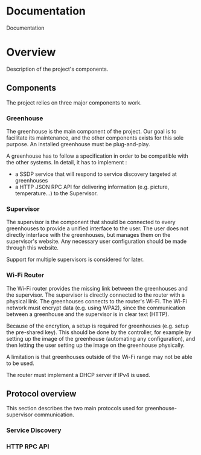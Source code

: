 # Documentation
Documentation

# Overview
Description of the project's components.

## Components
The project relies on three major components to work.


### Greenhouse
The greenhouse is the main component of the project.
Our goal is to facilitate its maintenance, and the other components exists for this sole purpose.
An installed greenhouse must be plug-and-play.

A greenhouse has to follow a specification in order to be compatible with the other systems.
In detail, it has to implement :
- a SSDP service that will respond to service discovery targeted at greenhouses
- a HTTP JSON RPC API for delivering information (e.g. picture, temperature...) to the Supervisor.

### Supervisor
The supervisor is the component that should be connected to every greenhouses to provide a unified interface to the user. The user does not directly interface with the greenhouses, but manages them on the supervisor's website.
Any necessary user configuration should be made through this website.

Support for multiple supervisors is considered for later.

### Wi-Fi Router
The Wi-Fi router provides the missing link between the greenhouses and the supervisor.
The supervisor is directly connected to the router with a physical link.
The greenhouses connects to the router's Wi-Fi. The Wi-Fi network must encrypt data (e.g. using WPA2), since the communication between a greenhouse and the supervisor is in clear text (HTTP).

Because of the encrytion, a setup is required for greenhouses (e.g. setup the pre-shared key). This should be done by the controller, for example by setting up the image of the greenhouse (automating any configuration), and then letting the user setting up the image on the greenhouse physically.

A limitation is that greenhouses outside of the Wi-Fi range may not be able to be used.

The router must implement a DHCP server if IPv4 is used.

## Protocol overview
This section describes the two main protocols used for greenhouse-supervisor communication.

### Service Discovery

### HTTP RPC API
